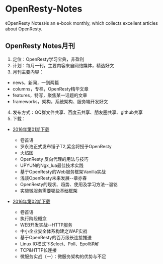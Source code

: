 # OpenResty-Notes
《OpenResty Notes》is an e-book monthly, which collects excellent articles about OpenResty.

## OpenResty Notes月刊

1. 定位：OpenResty学习宝典，非盈利
2. 计划：每月一刊，主要内容来自网络媒体，精选好文
3. 月刊主要内容：

  * news，新闻，一到两篇
  * columns，专栏，OpenResty精华文章
  * features，特写，聚焦某一话题的文章
  * frameworks，架构，系统架构、服务端开发好文

4. 发布方式：QQ群文件共享、百度云共享、朋友圈共享、github共享
5. 下载：

  * [2016年第01期下载](http://pan.baidu.com/s/1bouC9HX)

    * 卷首语
    * 罗永浩正式发布锤子T2,奖金将授予OpenResty
    * 火焰图
    * OpenResty 反向代理的用法与技巧
    * UPYUN的Ngx_lua最佳技术实践
    * 基于OpenResty的Web服务框架Vanilla实战
    * 浅谈OpenResty未来发展--章亦春
    * OpenResty的现状、趋势、使用及学习方法--温铭
    * 实施微服务需要哪些基础框架


  * [2016年第02期下载](http://pan.baidu.com/s/1blxiY6)

    * 卷首语
    * 执行阶段概念
    * WEB开发实战--HTTP服务
    * 中小企业安全体系构建之WAF实战
    * 基于OpenResty的百万级长连接推送
    * Linux IO模式下Select、Poll、Epoll详解
    * TCP&HTTP长连接
    * 微服务实战（一）：微服务架构的优势与不足
